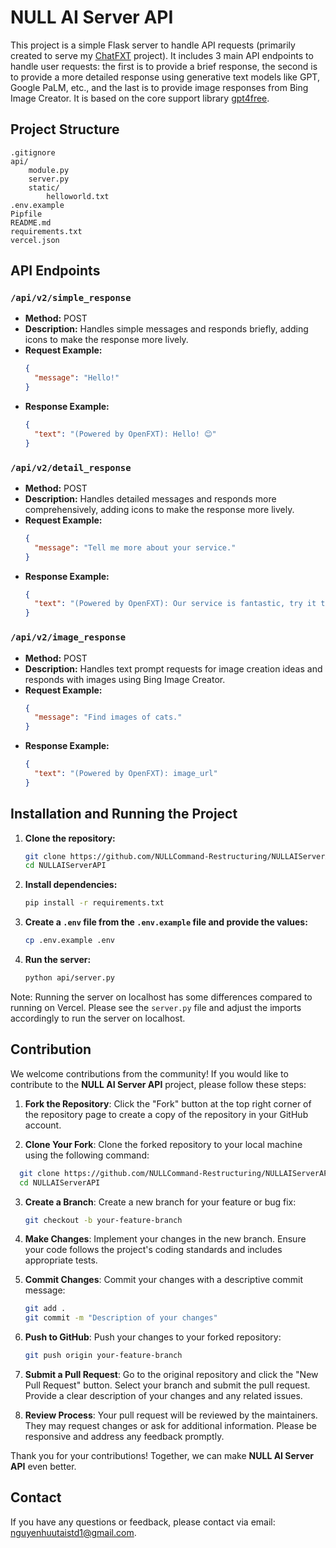 # NULL AI Server API

This project is a simple Flask server to handle API requests (primarily created to serve my [ChatFXT](https://github.com/NULLCommand-Restructuring/ChatFXT) project). It includes 3 main API endpoints to handle user requests: the first is to provide a brief response, the second is to provide a more detailed response using generative text models like GPT, Google PaLM, etc., and the last is to provide image responses from Bing Image Creator. It is based on the core support library [gpt4free](https://github.com/xtekky/).

## Project Structure

```
.gitignore
api/
    module.py
    server.py
    static/
        helloworld.txt
.env.example
Pipfile 
README.md
requirements.txt
vercel.json
```

## API Endpoints

### `/api/v2/simple_response`

- **Method:** POST
- **Description:** Handles simple messages and responds briefly, adding icons to make the response more lively.
- **Request Example:**
  ```json
  {
    "message": "Hello!"
  }
  ```
- **Response Example:**
  ```json
  {
    "text": "(Powered by OpenFXT): Hello! 😊"
  }
  ```

### `/api/v2/detail_response`

- **Method:** POST
- **Description:** Handles detailed messages and responds more comprehensively, adding icons to make the response more lively.
- **Request Example:**
  ```json
  {
    "message": "Tell me more about your service."
  }
  ```
- **Response Example:**
  ```json
  {
    "text": "(Powered by OpenFXT): Our service is fantastic, try it today! 😊"
  }
  ```

### `/api/v2/image_response`

- **Method:** POST
- **Description:** Handles text prompt requests for image creation ideas and responds with images using Bing Image Creator.
- **Request Example:**
  ```json
  {
    "message": "Find images of cats."
  }
  ```
- **Response Example:**
  ```json
  {
    "text": "(Powered by OpenFXT): image_url"
  }
  ```

## Installation and Running the Project

1. **Clone the repository:**
   ```sh
   git clone https://github.com/NULLCommand-Restructuring/NULLAIServerAPI.git
   cd NULLAIServerAPI
   ```

2. **Install dependencies:**
   ```sh
   pip install -r requirements.txt
   ```

3. **Create a `.env` file from the `.env.example` file and provide the values:**
   ```sh
   cp .env.example .env
   ```

4. **Run the server:**
   ```sh
   python api/server.py
   ```
Note: Running the server on localhost has some differences compared to running on Vercel. Please see the `server.py` file and adjust the imports accordingly to run the server on localhost.

## Contribution

We welcome contributions from the community! If you would like to contribute to the **NULL AI Server API** project, please follow these steps:

1. **Fork the Repository**: Click the "Fork" button at the top right corner of the repository page to create a copy of the repository in your GitHub account.

2. **Clone Your Fork**: Clone the forked repository to your local machine using the following command:

 ```bash
   git clone https://github.com/NULLCommand-Restructuring/NULLAIServerAPI.git
   cd NULLAIServerAPI
   ```

3. **Create a Branch**: Create a new branch for your feature or bug fix:
   ```bash
   git checkout -b your-feature-branch
   ```

4. **Make Changes**: Implement your changes in the new branch. Ensure your code follows the project's coding standards and includes appropriate tests.

5. **Commit Changes**: Commit your changes with a descriptive commit message:
   ```bash
   git add .
   git commit -m "Description of your changes"
   ```

6. **Push to GitHub**: Push your changes to your forked repository:
   ```bash
   git push origin your-feature-branch
   ```

7. **Submit a Pull Request**: Go to the original repository and click the "New Pull Request" button. Select your branch and submit the pull request. Provide a clear description of your changes and any related issues.

8. **Review Process**: Your pull request will be reviewed by the maintainers. They may request changes or ask for additional information. Please be responsive and address any feedback promptly.

Thank you for your contributions! Together, we can make **NULL AI Server API** even better.

## Contact

If you have any questions or feedback, please contact via email: nguyenhuutaistd1@gmail.com.